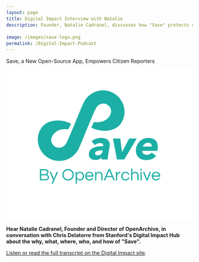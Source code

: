 ```yaml
---
layout: page
title: Digital Impact Interview with Natalie 
description: Founder, Natalie Cadranel, discusses how "Save" protects citizen eye-witnesses from online threats with Chris Delatorre 

image: /images/save-logo.png
permalink: /Digital-Impact-Podcast
---
```


<p>Save, a New Open-Source App, Empowers Citizen Reporters</p>

<img class="postInlineImage" src="/images/save-logo.png"/>

<p><b>Hear Natalie Cadranel, Founder and Director of OpenArchive, in conversation with Chris Delatorre from Stanford's Digital Impact Hub about the why, what, where, who, and how of "Save".</b></p>

<p><a href="https://digitalimpact.io/save-a-new-open-source-app-empowers-citizen-journalists/" target="_blank">Listen or read the full transcript on the Digital Impact site</a>.</p>

